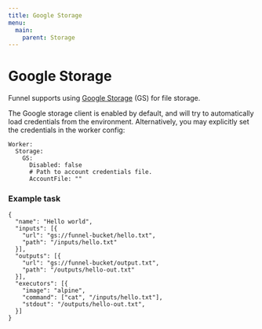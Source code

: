 ```yaml
---
title: Google Storage
menu:
  main:
    parent: Storage
---
```


# Google Storage

Funnel supports using [Google Storage][gs] (GS) for file storage.

The Google storage client is enabled by default, and will try to automatically
load credentials from the environment. Alternatively, you
may explicitly set the credentials in the worker config:

```
Worker:
  Storage:
    GS:
      Disabled: false
      # Path to account credentials file.
      AccountFile: ""
```

### Example task
```
{
  "name": "Hello world",
  "inputs": [{
    "url": "gs://funnel-bucket/hello.txt",
    "path": "/inputs/hello.txt"
  }],
  "outputs": [{
    "url": "gs://funnel-bucket/output.txt",
    "path": "/outputs/hello-out.txt"
  }],
  "executors": [{
    "image": "alpine",
    "command": ["cat", "/inputs/hello.txt"],
    "stdout": "/outputs/hello-out.txt",
  }]
}
```

[gs]: https://cloud.google.com/storage/
